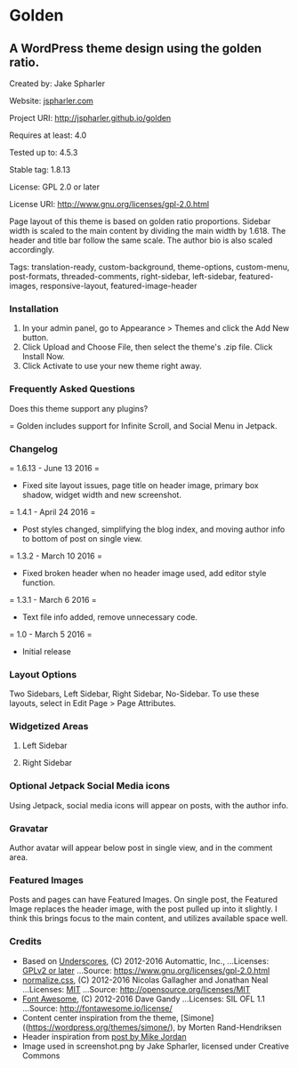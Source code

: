# Golden
## A WordPress theme design using the golden ratio.

Created by: Jake Spharler

Website: [jspharler.com](https://jspharler.com/)

Project URI: http://jspharler.github.io/golden

Requires at least: 4.0

Tested up to: 4.5.3

Stable tag: 1.8.13

License: GPL 2.0 or later

License URI: http://www.gnu.org/licenses/gpl-2.0.html

Page layout of this theme is based on golden ratio proportions.  Sidebar width is scaled to the main content by dividing the main width by 1.618.  The header and title bar follow the same scale.  The author bio is also scaled accordingly. 

Tags: translation-ready, custom-background, theme-options, custom-menu, post-formats, threaded-comments, right-sidebar, left-sidebar, featured-images, responsive-layout, featured-image-header

### Installation
	
1. In your admin panel, go to Appearance > Themes and click the Add New button.
2. Click Upload and Choose File, then select the theme's .zip file. Click Install Now.
3. Click Activate to use your new theme right away.

### Frequently Asked Questions

Does this theme support any plugins?

= Golden includes support for Infinite Scroll, and Social Menu in Jetpack.

### Changelog

= 1.6.13 - June 13 2016 =
* Fixed site layout issues, page title on header image, primary box shadow, widget width and new screenshot.

= 1.4.1 - April 24 2016 =
* Post styles changed, simplifying the blog index, and moving author info to bottom of post on single view.

= 1.3.2 - March 10 2016 =
* Fixed broken header when no header image used, add editor style function.

= 1.3.1 - March 6 2016 =
* Text file info added, remove unnecessary code.

= 1.0 - March 5 2016 =
* Initial release

### Layout Options

Two Sidebars, Left Sidebar, Right Sidebar, No-Sidebar.  To use these layouts, select in Edit Page > Page Attributes.

### Widgetized Areas

1. Left Sidebar

2. Right Sidebar

### Optional Jetpack Social Media icons
Using Jetpack, social media icons will appear on posts, with the author info.

### Gravatar
Author avatar will appear below post in single view, and in the comment area.

### Featured Images
Posts and pages can have Featured Images. On single post, the Featured Image replaces the header image, with the post pulled up into it slightly.  I think this brings focus to the main content, and utilizes available space well.

### Credits

* Based on [Underscores](http://underscores.me/), (C) 2012-2016 Automattic, Inc., 
...Licenses: [GPLv2 or later](https://www.gnu.org/licenses/gpl-2.0.html)
...Source: https://www.gnu.org/licenses/gpl-2.0.html
* [normalize.css](http://necolas.github.io/normalize.css/), (C) 2012-2016 Nicolas Gallagher and Jonathan Neal
...Licenses: [MIT](http://opensource.org/licenses/MIT)
...Source: http://opensource.org/licenses/MIT
* [Font Awesome](http://fontawesome.io/), (C) 2012-2016 Dave Gandy 
...Licenses: SIL OFL 1.1
...Source: http://fontawesome.io/license/
* Content center inspiration from the theme, [Simone]((https://wordpress.org/themes/simone/), by Morten Rand-Hendriksen
* Header inspiration from [post by Mike Jordan](http://www.mikejohnsondesign.com/add-wordpress-featured-image-as-background-image/)
* Image used in screenshot.png by Jake Spharler, licensed under Creative Commons
